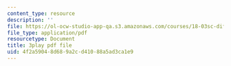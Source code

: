 ```yaml
---
content_type: resource
description: ''
file: https://ol-ocw-studio-app-qa.s3.amazonaws.com/courses/18-03sc-differential-equations-fall-2011/4f2a59048d689a2cd41088a5ad3ca1e9_JbuG6u2ko_0.pdf
file_type: application/pdf
resourcetype: Document
title: 3play pdf file
uid: 4f2a5904-8d68-9a2c-d410-88a5ad3ca1e9
---
```

